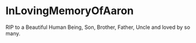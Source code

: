 # InLovingMemoryOfAaron
RIP to a Beautiful Human Being, Son, Brother, Father, Uncle and loved by so many.
